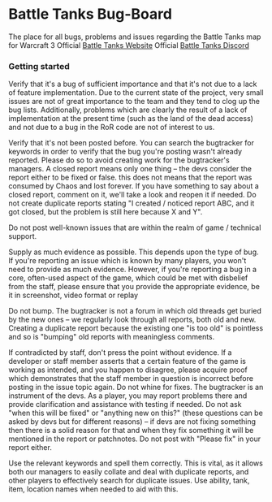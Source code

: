 # Battle Tanks Bug-Board

The place for all bugs, problems and issues regarding the Battle Tanks map for Warcraft 3
Official [Battle Tanks Website](https://btanks.net/)
Official [Battle Tanks Discord](https://discord.gg/FbbGbHj)

### Getting started
Verify that it's a bug of sufficient importance and that it's not due to a lack of feature implementation.
Due to the current state of the project, very small issues are not of great importance to the team and they tend to clog up the bug lists. Additionally, problems which are clearly the result of a lack of implementation at the present time (such as the land of the dead access) and not due to a bug in the RoR code are not of interest to us.

Verify that it's not been posted before.
You can search the bugtracker for keywords in order to verify that the bug you're posting wasn't already reported. Please do so to avoid creating work for the bugtracker's managers. A closed report means only one thing – the devs consider the report either to be fixed or false. this does not means that the report was consumed by Chaos and lost forever. If you have something to say about a closed report, comment on it, we'll take a look and reopen it if needed. Do not create duplicate reports stating "I created / noticed report ABC, and it got closed, but the problem is still here because X and Y".

Do not post well-known issues that are within the realm of game / technical support.

Supply as much evidence as possible.
This depends upon the type of bug. If you're reporting an issue which is known by many players, you won't need to provide as much evidence. However, if you're reporting a bug in a core, often-used aspect of the game, which could be met with disbelief from the staff, please ensure that you provide the appropriate evidence, be it in screenshot, video format or replay

Do not bump.
The bugtracker is not a forum in which old threads get buried by the new ones – we regularly look through all reports, both old and new. Creating a duplicate report because the existing one "is too old" is pointless and so is "bumping" old reports with meaningless comments.

If contradicted by staff, don't press the point without evidence.
If a developer or staff member asserts that a certain feature of the game is working as intended, and you happen to disagree, please acquire proof which demonstrates that the staff member in question is incorrect before posting in the issue topic again.
Do not whine for fixes.
The bugtracker is an instrument of the devs. As a player, you may report problems there and provide clarification and assistance with testing if needed. Do not ask "when this will be fixed" or "anything new on this?" (these questions can be asked by devs but for different reasons) – if devs are not fixing something then there is a solid reason for that and when they fix something it will be mentioned in the report or patchnotes. Do not post with "Please fix" in your report either.

Use the relevant keywords and spell them correctly.
This is vital, as it allows both our managers to easily collate and deal with duplicate reports, and other players to effectively search for duplicate issues. Use ability, tank, item, location names when needed to aid with this.

